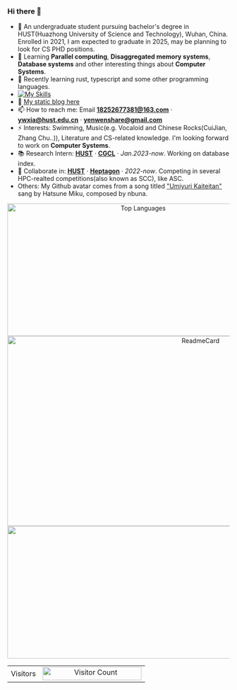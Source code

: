 ### Hi there 👋

<!--
<div align="center">
    <img  src="profile.jpg" width="600" height="300"/>
</div>
^A poem in Chinese, show my figure.
-->

<!--
**SSK015/SSK015** is a ✨ _special_ ✨ repository because its `README.md` (this file) appears on your GitHub profile.

Here are some ideas to get you started:

- 🔭 I’m currently working on ...
- 🌱 I’m currently learning ...
- 👯 I’m looking to collaborate on ...
- 🤔 I’m looking for help with ...
- 💬 Ask me about ...
- 📫 How to reach me: ...
- 😄 Pronouns: ...
- ⚡ Fun fact: ...
-->

- 🔭 An undergraduate student pursuing bachelor's degree in HUST(Huazhong University of Science and Technology), Wuhan, China. Enrolled in 2021, I am expected to graduate in 2025, may be planning to look for CS PHD positions.
- 🌱 Learning **Parallel computing**, **Disaggregated memory systems**, **Database systems** and other interesting things about **Computer Systems**.
- 🤔 Recently learning rust, typescript and some other programming languages.
- [![My Skills](https://skillicons.dev/icons?i=cpp,python,typescript,javascript,fortran,latex,matlab,tailwind)](https://skillicons.dev)
- 👯 [My static blog here](https://ssk015.github.io/) <!-- - 🤔 [My dynamic blog here](https://pochengqiru.cn/)-->
- 📫 How to reach me: Email **18252677381@163.com** · **ywxia@hust.edu.cn** · **yenwenshare@gmail.com**
- ⚡ Interests: Swimming, Music(e.g. Vocaloid and Chinese Rocks(CuiJian, Zhang Chu..)), Literature and CS-related knowledge. I'm looking forward to work on **Computer Systems**.
- 📚 Research Intern: [**HUST**](https://hust.edu.cn/) · [**CGCL**](http://grid.hust.edu.cn/) · *Jan.2023-now*. Working on database index.
- 👯 Collaborate in: [**HUST**](https://hust.edu.cn/) · [**Heptagon**](https://github.com/heptagonhust) · *2022-now*. Competing in several HPC-realted competitions(also known as SCC), like ASC.
- Others: My Github avatar comes from a song titled ["Umiyuri Kaiteitan"](https://www.youtube.com/watch?v=7JANm3jOb2k) sang by Hatsune Miku, composed by nbuna.

<div align="center">

<img src="https://readme-stats.clckblog.space/api?username=SSK015&show_icons=true&title_color=ffffff&icon_color=bb2acf&text_color=daf7dc&bg_color=151515" alt="Top Languages" width="600" height="300">   
 
<img src="https://github-readme-stats.vercel.app/api/top-langs/?username=SSK015&hide=html,tex&langs_count=10&layout=compact&theme=react&hide_border=true" alt="ReadmeCard" width="860" height="430">
    
<!-- [![Readme Card](https://readme-stats.clckblog.space/api?username=SSK015&show_icons=true&title_color=ffffff&icon_color=bb2acf&text_color=daf7dc&bg_color=151515)](https://github.com/anuraghazra/github-readme-stats) -->
    
<!-- [![Top Langs](https://readme-stats.clckblog.space/api/top-langs/?username=SSK015&layout=compact&exclude_repo=none&title_color=ffffff&icon_color=bb2acf&text_color=daf7dc&bg_color=151515)](https://github.com/anuraghazra/github-readme-stats) -->
</div>

<div align="center">
    <img  src="https://github-readme-streak-stats.herokuapp.com/?user=SSK015" width="600" height="300"/>
</div>


 <table align="center">
  <tr>
    <td>Visitors</td>
    <td><a align= "center" href="https://github.com/ssk015"><img draggable="false" src="https://profile-counter.glitch.me/ssk015/count.svg" alt="Visitor Count" height="30" width="224" /></a></td>
  </tr>
</table>



